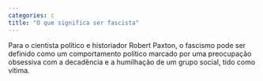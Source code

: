 ```yaml
---
categories: c
title: "O que significa ser fascista"
---
```

Para o cientista político e historiador Robert Paxton, o fascismo pode ser definido como um comportamento político marcado por uma preocupação obsessiva com a decadência e a humilhação de um grupo social, tido como vítima.